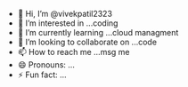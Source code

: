 - 👋 Hi, I’m @vivekpatil2323
- 👀 I’m interested in ...coding 
- 🌱 I’m currently learning ...cloud managment 
- 💞️ I’m looking to collaborate on ...code
- 📫 How to reach me ...msg me 
- 😄 Pronouns: ...
- ⚡ Fun fact: ...

<!---
vivekpatil2323/vivekpatil2323 is a ✨ special ✨ repository because its `README.md` (this file) appears on your GitHub profile.
You can click the Preview link to take a look at your changes.
--->
